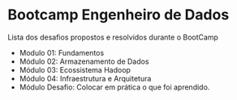 # Bootcamp Engenheiro de Dados

Lista dos desafios propostos e resolvidos durante o BootCamp

- Modulo 01: Fundamentos
- Módulo 02: Armazenamento de Dados
- Módulo 03: Ecossistema Hadoop
- Módulo 04: Infraestrutura e Arquitetura
- Módulo Desafio: Colocar em prática o que foi aprendido.
